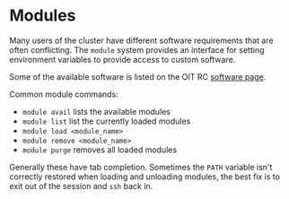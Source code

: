 # Modules

Many users of the cluster have different software
requirements that are often conflicting. The
`module` system provides an interface for setting
environment variables to provide access to custom software.

Some of the available software is listed on the
OIT RC [software page](https://sites.google.com/pdx.edu/research-computing/software).

Common module commands:
- `module avail` lists the available modules
- `module list` list the currently loaded modules
- `module load <module_name>`
- `module remove <module_name>`
- `module purge` removes all loaded modules

Generally these have tab completion. Sometimes the `PATH` variable
isn't correctly restored when loading and unloading modules, the
best fix is to exit out of the session and `ssh` back in.
